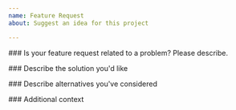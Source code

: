```yaml
---
name: Feature Request
about: Suggest an idea for this project

---
```

<!--
Any HTML comment will be stripped when the markdown is rendered, so you don't need to delete them.
-->


### Is your feature request related to a problem? Please describe.
<!-- A clear and concise description of what the problem is. Ex. I'm always frustrated when ... -->

### Describe the solution you'd like
<!-- A clear and concise description of what you want to happen. -->

### Describe alternatives you've considered
<!-- A clear and concise description of any alternative solutions or features you've considered. -->

### Additional context
<!-- Add any other context or screenshots, videos, etc. about the feature request here. -->
